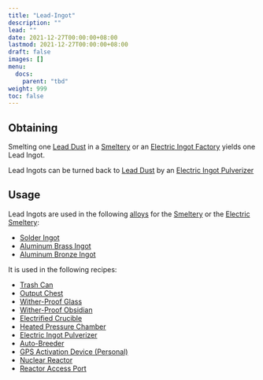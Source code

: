 ```yaml
---
title: "Lead-Ingot"
description: ""
lead: ""
date: 2021-12-27T00:00:00+08:00
lastmod: 2021-12-27T00:00:00+08:00
draft: false
images: []
menu: 
  docs:
    parent: "tbd"
weight: 999
toc: false
---
```


## Obtaining

Smelting one [Lead Dust](https://github.com/Slimefun/Slimefun4/wiki/Lead-Dust) in a [Smeltery](https://github.com/Slimefun/Slimefun4/wiki/Smeltery) or an [Electric Ingot Factory](https://github.com/Slimefun/Slimefun4/wiki/Electric-Ingot-Factory) yields one Lead Ingot.

Lead Ingots can be turned back to [Lead Dust](https://github.com/Slimefun/Slimefun4/wiki/Lead-Dust) by an [Electric Ingot Pulverizer](https://github.com/Slimefun/Slimefun4/wiki/Electric-Ingot-Pulverizer)

## Usage

Lead Ingots are used in the following [alloys](https://github.com/Slimefun/Slimefun4/wiki/Ingots#Alloys) for the [Smeltery](https://github.com/Slimefun/Slimefun4/wiki/Smeltery) or the [Electric Smeltery](https://github.com/Slimefun/Slimefun4/wiki/Electric-Smeltery):

* [Solder Ingot](https://github.com/Slimefun/Slimefun4/wiki/Solder-Ingot)
* [Aluminum Brass Ingot](https://github.com/Slimefun/Slimefun4/wiki/Aluminum-Brass-Ingot)
* [Aluminum Bronze Ingot](https://github.com/Slimefun/Slimefun4/wiki/Aluminum-Bronze-Ingot)

It is used in the following recipes:

* [Trash Can](https://github.com/Slimefun/Slimefun4/wiki/Trash-Can)
* [Output Chest](https://github.com/Slimefun/Slimefun4/wiki/Output-Chest)
* [Wither-Proof Glass](https://github.com/Slimefun/Slimefun4/wiki/Wither-Proof-Blocks)
* [Wither-Proof Obsidian](https://github.com/Slimefun/Slimefun4/wiki/Wither-Proof-Blocks)
* [Electrified Crucible](https://github.com/Slimefun/Slimefun4/wiki/Electrified-Crucible)
* [Heated Pressure Chamber](https://github.com/Slimefun/Slimefun4/wiki/Heated-Pressure-Chamber)
* [Electric Ingot Pulverizer](https://github.com/Slimefun/Slimefun4/wiki/Electric-Ingot-Pulverizer)
* [Auto-Breeder](https://github.com/Slimefun/Slimefun4/wiki/Auto-Breeder)
* [GPS Activation Device (Personal)](https://github.com/Slimefun/Slimefun4/wiki/GPS-Activation-Device)
* [Nuclear Reactor](https://github.com/Slimefun/Slimefun4/wiki/Reactors)
* [Reactor Access Port](https://github.com/Slimefun/Slimefun4/wiki/Reactors)
